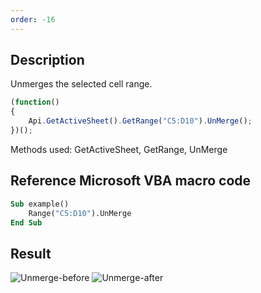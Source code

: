 ```yaml
---
order: -16
---
```


## Description

Unmerges the selected cell range.

<!-- This code snippet is shown in the screenshot. -->

<!-- eslint-skip -->

``` ts
(function()
{
    Api.GetActiveSheet().GetRange("C5:D10").UnMerge();
})();
```

Methods used: GetActiveSheet, GetRange, UnMerge

## Reference Microsoft VBA macro code

``` vb
Sub example()
    Range("C5:D10").UnMerge
End Sub
```

## Result

![Unmerge-before](/assets/images/plugins/unmerge-cells-before.png) ![Unmerge-after](/assets/images/plugins/unmerge-cells-after.png)

